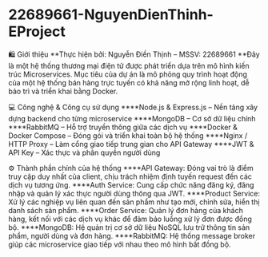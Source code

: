 ﻿# 22689661-NguyenDienThinh-EProject

🛍️ Giới thiệu
**Thực hiện bởi: Nguyễn Điền Thịnh – MSSV: 22689661
**Đây là một hệ thống thương mại điện tử được phát triển dựa trên mô hình kiến trúc Microservices.
Mục tiêu của dự án là mô phỏng quy trình hoạt động của một hệ thống bán hàng trực tuyến có khả năng mở rộng linh hoạt, dễ bảo trì và triển khai bằng Docker.


💻 Công nghệ & Công cụ sử dụng
****Node.js & Express.js – Nền tảng xây dựng backend cho từng microservice
****MongoDB – Cơ sở dữ liệu chính
****RabbitMQ – Hỗ trợ truyền thông giữa các dịch vụ
****Docker & Docker Compose – Đóng gói và triển khai toàn bộ hệ thống
****Nginx / HTTP Proxy – Làm cổng giao tiếp trung gian cho API Gateway
****JWT & API Key – Xác thực và phân quyền người dùng


⚙️ Thành phần chính của hệ thống
****API Gateway: Đóng vai trò là điểm truy cập duy nhất của client, chịu trách nhiệm định tuyến request đến các dịch vụ tương ứng.
****Auth Service: Cung cấp chức năng đăng ký, đăng nhập và quản lý xác thực người dùng thông qua JWT.
****Product Service: Xử lý các nghiệp vụ liên quan đến sản phẩm như tạo mới, chỉnh sửa, hiển thị danh sách sản phẩm.
****Order Service: Quản lý đơn hàng của khách hàng, kết nối với các dịch vụ khác để đảm bảo luồng xử lý đơn được đồng bộ.
****MongoDB: Hệ quản trị cơ sở dữ liệu NoSQL lưu trữ thông tin sản phẩm, người dùng và đơn hàng.
****RabbitMQ: Hệ thống message broker giúp các microservice giao tiếp với nhau theo mô hình bất đồng bộ.
